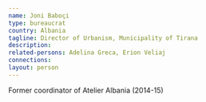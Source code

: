 ```yaml
---
name: Joni Baboçi
type: bureaucrat
country: Albania
tagline: Director of Urbanism, Municipality of Tirana
description:
related-persons: Adelina Greca, Erion Veliaj
connections:
layout: person
---
```

Former coordinator of Atelier Albania (2014-15)
